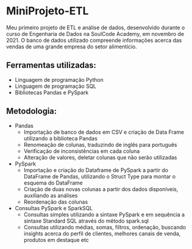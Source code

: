 # MiniProjeto-ETL
Meu primeiro projeto de ETL e análise de dados, desenvolvido durante o curso de Engenharia de Dados na SoulCode Academy, em novembro de 2021. O banco de dados utilizado compreende informações acerca das vendas de uma grande empresa do setor alimentício. 

## Ferramentas utilizadas:
* Linguagem de programação Python
* Linguagem de programação SQL
* Bibliotecas Pandas e PySpark
 
## Metodologia:
* Pandas
  - Importação de banco de dados em CSV e criação de Data Frame utilizando a biblioteca Pandas 
  - Renomeação de colunas, traduzindo de inglês para português
  - Verificação de inconsistências em cada coluna
  - Alteração de valores, deletar colunas que não serão utilizadas
* PySpark
  - Importação e criação do Dataframe de PySpark a partir do DataFrame de Pandas, utilizando o Struct Type para montar o esquema do DataFrame
  - Criação de duas novas colunas a partir dos dados disponíveis, auxiliando as análises
  - Reordenação das colunas
* Consultas PySpark e SparkSQL
  -  Consultas simples utilizando a sintaxe PySpark e em sequência a sintaxe Standard SQL através do método spark.sql
  -  Consultas utilizando médias, somas, filtros, ordenação, buscando insights acerca do perfil de clientes, melhores canais de venda, produtos em destaque etc 

